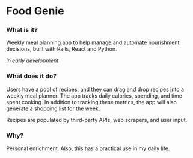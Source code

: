# Food Genie

### What is it?

Weekly meal planning app to help manage and automate nourishment decisions, built with Rails, React and Python. 

*in early development*

### What does it do?

Users have a pool of recipes, and they can drag and drop recipes into a weekly meal planner. The app tracks daily calories, spending, and time spent cooking. In addition to tracking these metrics, the app will also generate a shopping list for the week. 

Recipes are populated by third-party APIs, web scrapers, and user input.

### Why?

Personal enrichment. Also, this has a practical use in my daily life. 